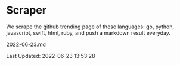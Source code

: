 # Scraper

We scrape the github trending page of these languages: go, python, javascript, swift, html, ruby, and push a markdown result everyday.

[2022-06-23.md](https://github.com/henson/Scraper/blob/master/2022-06-23.md)

Last Updated: 2022-06-23 13:53:28